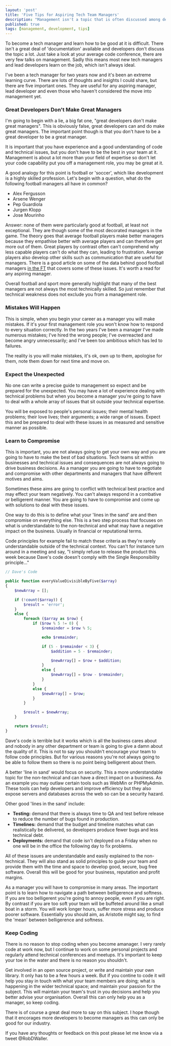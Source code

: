 ```yaml
---
layout: 'post'
title: 'Five Tips for Aspiring Tech Team Managers'
description: "Management isn't a topic that is often discussed among developers as we're generally much more interested in the pros and cons of various frameworks, design patterns, code principles or design patterns"
published: true
tags: [management, development, tips]
---
```


To become a tech manager and learn how to be good at it is difficult. There isn't a great deal of 'documentation' available and developers don't discuss the topic a lot. Just take a look at your average code conference, there are very few talks on management. Sadly this means most new tech managers and lead developers learn on the job, which isn't always ideal.

I've been a tech manager for two years now and it's been an extreme learning curve. There are lots of thoughts and insights I could share, but there are five important ones. They are useful for any aspiring manager, lead developer and even those who haven't considered the move into management yet.

### Great Developers Don't Make Great Managers

I'm going to begin with a lie, a big fat one, "great developers don't make great managers". This is obviously false, great developers can and do make great managers. The important point though is that you don't have to be a great developer to be a great manager.

It is important that you have experience and a good understanding of code and technical issues, but you don't have to be the best in your team at it. Management is about a lot more than your field of expertise so don't let your code capability put you off a management role, you may be great at it.

A good analogy for this point is football or 'soccer', which like development is a highly skilled profession. Let's begin with a question, what do the following football managers all have in common?

- Alex Fergusson
- Arsene Wenger
- Pep Guardiola
- Jurgen Klopp
- Jose Mourinho

Answer: none of them were particularly good at football, at least not exceptional. They are though some of the most decorated managers in the game. The theory goes that average football players make better managers because they empathise better with average players and can therefore get more out of them. Great players by contrast often can't comprehend why less capable players can't do what they can, leading to frustration. Average players also develop other skills such as communication that are useful for managers. There is a good article on some of the data behind good football managers [in the FT](https://www.ft.com/content/f340caae-47cd-11e1-b646-00144feabdc0) that covers some of these issues. It's worth a read for any aspiring manager.

Overall football and sport more generally highlight that many of the best managers are not always the most technically skilled. So just remember that technical weakness does not exclude you from a management role.                         

### Mistakes Will Happen

This is simple, when you begin your career as a manager you will make mistakes. If it's your first management role you won't know how to respond to every situation correctly. In the two years I've been a manager I've made numerous mistakes; I've hired the wrong people; I've overreacted and become angry unnecessarily; and I've been too ambitious which has led to failures.  

The reality is you will make mistakes, it's ok, own up to them, apologise for them, note them down for next time and move on.

### Expect the Unexpected

No one can write a precise guide to management so expect and be prepared for the unexpected. You may have a lot of experience dealing with technical problems but when you become a manager you're going to have to deal with a whole array of issues that sit outside your technical expertise.

You will be exposed to people's personal issues; their mental health problems; their love lives; their arguments; a wide range of issues. Expect this and be prepared to deal with these issues in as measured and sensitive manner as possible.

### Learn to Compromise

This is important, you are not always going to get your own way and you are going to have to make the best of bad situations. Tech teams sit within businesses and technical issues and consequences are not always going to drive business decisions. As a manager you are going to have to negotiate and compromise with other departments and managers that have different motives and aims.

Sometimes these aims are going to conflict with technical best practice and may effect your team negatively. You can't always respond in a combative or belligerent manner. You are going to have to compromise and come up with solutions to deal with these issues.

One way to do this is to define what your 'lines in the sand' are and then compromise on everything else. This is a two step process that focuses on what is understandable to the non-technical and what may have a negative impact on the business. Usually in financial or reputational terms.

Code principles for example fail to match these criteria as they're rarely understandable outside of the technical context. You can't for instance turn around in a meeting and say, "I simply refuse to release the product this week because Dave's code doesn't comply with the Single Responsibility principle..."

```php
// Dave's Code

public function everyValueDivisibleByFive($array)
{
    $newArray = [];

    if (!count($array)) {
        $result = 'error';
    }
    else {
        foreach ($array as $row) {
            if ($row % 5 != 0) {
                $remainder = $row % 5;

                echo $remainder;

                if (5 - $remainder < 3) {
                    $addition = 5 - $remainder;

                    $newArray[] = $row + $addition;
                }
                else {
                    $newArray[] = $row - $remainder;
                }
            }
            else {
                $newArray[] = $row;
            }
        }

        $result = $newArray;
    }

    return $result;
}
```

Dave's code is terrible but it works which is all the business cares about and nobody in any other department or team is going to give a damn about the quality of it. This is not to say you shouldn't encourage your team to follow code principles. But for various reasons you're not always going to be able to follow them so there is no point being belligerent about them.

A better 'line in sand' would focus on security. This a more understandable topic for the non-technical and can have a direct impact on a business. As an example you may outlaw certain tools such as WebMin or PHPMyAdmin. These tools can help developers and improve efficiency but they also expose servers and databases across the web so can be a security hazard.

Other good 'lines in the sand' include: 

- **Testing:** demand that there is always time to QA and test before release to reduce the number of bugs found in production.
- **Timelines:** demand that the budget and timeline matches what can realistically be delivered, so developers produce fewer bugs and less technical debt.
- **Deployments:** demand that code isn't deployed on a Friday when no one will be in the office the following day to fix problems.

All of these issues are understandable and easily explained to the non-technical. They will also stand as solid principles to guide your team and provide them with the time and space to develop good, secure, bug free software. Overall this will be good for your business, reputation and profit margins.  

As a manager you will have to compromise in many areas. The important point is to learn how to navigate a path between belligerence and softness. If you are too belligerent you're going to annoy people, even if you are right. By contrast if you are too soft your team will be buffeted around like a small boat in a storm. You will work longer hours, suffer more stress and produce poorer software. Essentially you should aim, as Aristotle might say, to find the 'mean' between belligerence and softness.

### Keep Coding

There is no reason to stop coding when you become amanager. I very rarely code at work now, but I continue to work on some personal projects and regularly attend technical conferences and meetups. It's important to keep your toe in the water and there is no reason you shouldn't.

Get involved in an open source project, or write and maintain your own library. It only has to be a few hours a week. But if you contine to code it will help you stay in touch with what your team members are doing; what is happening in the wider technical space; and maintain your passion for the subject. This will maintain your team's trust in you decisions and help you better advise your organisation. Overall this can only help you as a manager, so keep coding.

There is of course a great deal more to say on this subject. I hope though that it encorages more developers to become managers as this can only be good for our industry.

If you have any thoughts or feedback on this post please let me know via a tweet @RobDWaller.